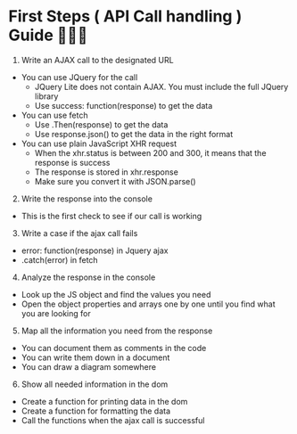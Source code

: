 # First Steps ( API Call handling ) Guide 🌿🌾🍀

1. Write an AJAX call to the designated URL
  * You can use JQuery for the call
    * JQuery Lite does not contain AJAX. You must include the full JQuery library
    * Use success: function(response) to get the data
  * You can use fetch
    * Use .Then(response) to get the data
    * Use response.json() to get the data in the right format
  * You can use plain JavaScript XHR request
    * When the xhr.status is between 200 and 300, it means that the response is success
    * The response is stored in xhr.response
    * Make sure you convert it with JSON.parse()
2. Write the response into the console
  * This is the first check to see if our call is working
3. Write a case if the ajax call fails
  * error: function(response) in Jquery ajax
  * .catch(error) in fetch
4. Analyze the response in the console
  * Look up the JS object and find the values you need
  * Open the object properties and arrays one by one until you find what you are looking for
5. Map all the information you need from the response
  * You can document them as comments in the code
  * You can write them down in a document
  * You can draw a diagram somewhere
6. Show all needed information in the dom
  * Create a function for printing data in the dom
  * Create a function for formatting the data
  * Call the functions when the ajax call is successful
